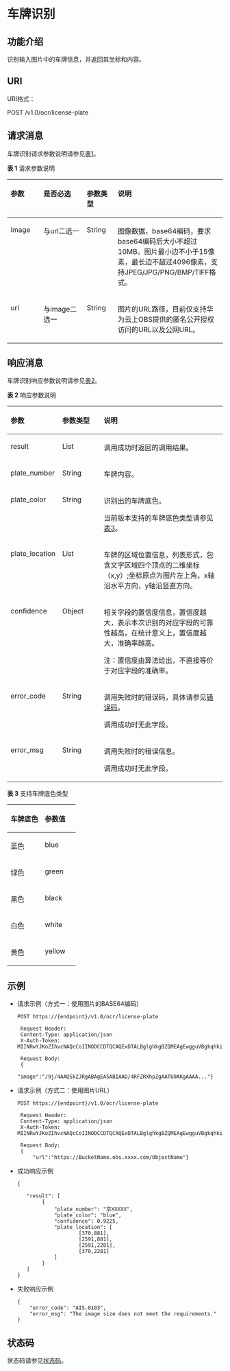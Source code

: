 # 车牌识别<a name="ocr_03_0040"></a>

## 功能介绍<a name="section187579344245"></a>

识别输入图片中的车牌信息，并返回其坐标和内容。

## URI<a name="zh-cn_topic_0085429073_section5596537"></a>

URI格式：

POST /v1.0/ocr/license-plate

## 请求消息<a name="zh-cn_topic_0085429073_section50368838"></a>

车牌识别请求参数说明请参见[表1](#zh-cn_topic_0085429073_table49879860151539)。

**表 1**  请求参数说明

<a name="zh-cn_topic_0085429073_table49879860151539"></a>
<table><thead align="left"><tr id="zh-cn_topic_0085429073_row953289151539"><th class="cellrowborder" valign="top" width="15.22%" id="mcps1.2.5.1.1"><p id="zh-cn_topic_0085429073_p10107569151539"><a name="zh-cn_topic_0085429073_p10107569151539"></a><a name="zh-cn_topic_0085429073_p10107569151539"></a>参数</p>
</th>
<th class="cellrowborder" valign="top" width="20.1%" id="mcps1.2.5.1.2"><p id="zh-cn_topic_0085429073_p13406737151539"><a name="zh-cn_topic_0085429073_p13406737151539"></a><a name="zh-cn_topic_0085429073_p13406737151539"></a>是否必选</p>
</th>
<th class="cellrowborder" valign="top" width="14.399999999999999%" id="mcps1.2.5.1.3"><p id="zh-cn_topic_0085429073_p12203922151539"><a name="zh-cn_topic_0085429073_p12203922151539"></a><a name="zh-cn_topic_0085429073_p12203922151539"></a>参数类型</p>
</th>
<th class="cellrowborder" valign="top" width="50.28%" id="mcps1.2.5.1.4"><p id="zh-cn_topic_0085429073_p48993627151539"><a name="zh-cn_topic_0085429073_p48993627151539"></a><a name="zh-cn_topic_0085429073_p48993627151539"></a>说明</p>
</th>
</tr>
</thead>
<tbody><tr id="zh-cn_topic_0085429073_row9060885151539"><td class="cellrowborder" valign="top" width="15.22%" headers="mcps1.2.5.1.1 "><p id="zh-cn_topic_0085429073_p62843112151539"><a name="zh-cn_topic_0085429073_p62843112151539"></a><a name="zh-cn_topic_0085429073_p62843112151539"></a>image</p>
</td>
<td class="cellrowborder" valign="top" width="20.1%" headers="mcps1.2.5.1.2 "><p id="zh-cn_topic_0085429073_p57127291151539"><a name="zh-cn_topic_0085429073_p57127291151539"></a><a name="zh-cn_topic_0085429073_p57127291151539"></a>与url二选一</p>
</td>
<td class="cellrowborder" valign="top" width="14.399999999999999%" headers="mcps1.2.5.1.3 "><p id="zh-cn_topic_0085429073_p63907830151539"><a name="zh-cn_topic_0085429073_p63907830151539"></a><a name="zh-cn_topic_0085429073_p63907830151539"></a>String</p>
</td>
<td class="cellrowborder" valign="top" width="50.28%" headers="mcps1.2.5.1.4 "><p id="zh-cn_topic_0085429073_p9151746151539"><a name="zh-cn_topic_0085429073_p9151746151539"></a><a name="zh-cn_topic_0085429073_p9151746151539"></a>图像数据，base64编码，要求base64编码后大小不超过10MB。图片最小边不小于15像素，最长边不超过4096像素，支持JPEG/JPG/PNG/BMP/TIFF格式。</p>
</td>
</tr>
<tr id="zh-cn_topic_0085429073_row9018009195224"><td class="cellrowborder" valign="top" width="15.22%" headers="mcps1.2.5.1.1 "><p id="zh-cn_topic_0085429073_p14053218195224"><a name="zh-cn_topic_0085429073_p14053218195224"></a><a name="zh-cn_topic_0085429073_p14053218195224"></a>url</p>
</td>
<td class="cellrowborder" valign="top" width="20.1%" headers="mcps1.2.5.1.2 "><p id="zh-cn_topic_0085429073_p64568902195224"><a name="zh-cn_topic_0085429073_p64568902195224"></a><a name="zh-cn_topic_0085429073_p64568902195224"></a>与image二选一</p>
</td>
<td class="cellrowborder" valign="top" width="14.399999999999999%" headers="mcps1.2.5.1.3 "><p id="zh-cn_topic_0085429073_p62698574195224"><a name="zh-cn_topic_0085429073_p62698574195224"></a><a name="zh-cn_topic_0085429073_p62698574195224"></a>String</p>
</td>
<td class="cellrowborder" valign="top" width="50.28%" headers="mcps1.2.5.1.4 "><p id="zh-cn_topic_0085429073_p45419747195224"><a name="zh-cn_topic_0085429073_p45419747195224"></a><a name="zh-cn_topic_0085429073_p45419747195224"></a>图片的URL路径，目前仅支持华为云上OBS提供的匿名公开授权访问的URL以及公网URL。</p>
</td>
</tr>
</tbody>
</table>

## 响应消息<a name="zh-cn_topic_0085429073_section50666366"></a>

车牌识别响应参数说明请参见[表2](#zh-cn_topic_0085429073_table1843614326257)。

**表 2**  响应参数说明

<a name="zh-cn_topic_0085429073_table1843614326257"></a>
<table><thead align="left"><tr id="zh-cn_topic_0085429073_row048323222519"><th class="cellrowborder" valign="top" width="20.22222222222222%" id="mcps1.2.4.1.1"><p id="zh-cn_topic_0085429073_p204834324256"><a name="zh-cn_topic_0085429073_p204834324256"></a><a name="zh-cn_topic_0085429073_p204834324256"></a>参数</p>
</th>
<th class="cellrowborder" valign="top" width="19.707070707070706%" id="mcps1.2.4.1.2"><p id="zh-cn_topic_0085429073_p448323282517"><a name="zh-cn_topic_0085429073_p448323282517"></a><a name="zh-cn_topic_0085429073_p448323282517"></a>参数类型</p>
</th>
<th class="cellrowborder" valign="top" width="60.07070707070707%" id="mcps1.2.4.1.3"><p id="zh-cn_topic_0085429073_p848383218257"><a name="zh-cn_topic_0085429073_p848383218257"></a><a name="zh-cn_topic_0085429073_p848383218257"></a>说明</p>
</th>
</tr>
</thead>
<tbody><tr id="zh-cn_topic_0085429073_row1948383213253"><td class="cellrowborder" valign="top" width="20.22222222222222%" headers="mcps1.2.4.1.1 "><p id="zh-cn_topic_0085429073_p1548315321258"><a name="zh-cn_topic_0085429073_p1548315321258"></a><a name="zh-cn_topic_0085429073_p1548315321258"></a>result</p>
</td>
<td class="cellrowborder" valign="top" width="19.707070707070706%" headers="mcps1.2.4.1.2 "><p id="zh-cn_topic_0085429073_p548363292511"><a name="zh-cn_topic_0085429073_p548363292511"></a><a name="zh-cn_topic_0085429073_p548363292511"></a>List</p>
</td>
<td class="cellrowborder" valign="top" width="60.07070707070707%" headers="mcps1.2.4.1.3 "><p id="zh-cn_topic_0085429073_p1483103212259"><a name="zh-cn_topic_0085429073_p1483103212259"></a><a name="zh-cn_topic_0085429073_p1483103212259"></a>调用成功时返回的调用结果。</p>
<p id="zh-cn_topic_0085429073_p9483432142512"><a name="zh-cn_topic_0085429073_p9483432142512"></a><a name="zh-cn_topic_0085429073_p9483432142512"></a></p>
</td>
</tr>
<tr id="zh-cn_topic_0085429073_row104831732142519"><td class="cellrowborder" valign="top" width="20.22222222222222%" headers="mcps1.2.4.1.1 "><p id="p186767124510"><a name="p186767124510"></a><a name="p186767124510"></a>plate_number</p>
</td>
<td class="cellrowborder" valign="top" width="19.707070707070706%" headers="mcps1.2.4.1.2 "><p id="zh-cn_topic_0085429073_p19483163218254"><a name="zh-cn_topic_0085429073_p19483163218254"></a><a name="zh-cn_topic_0085429073_p19483163218254"></a>String</p>
</td>
<td class="cellrowborder" valign="top" width="60.07070707070707%" headers="mcps1.2.4.1.3 "><p id="zh-cn_topic_0085429073_p1048318325251"><a name="zh-cn_topic_0085429073_p1048318325251"></a><a name="zh-cn_topic_0085429073_p1048318325251"></a><span class="keyword" id="keyword192868131217"><a name="keyword192868131217"></a><a name="keyword192868131217"></a>车牌</span>内容。</p>
</td>
</tr>
<tr id="row1433491916588"><td class="cellrowborder" valign="top" width="20.22222222222222%" headers="mcps1.2.4.1.1 "><p id="p16555172018159"><a name="p16555172018159"></a><a name="p16555172018159"></a>plate_color</p>
</td>
<td class="cellrowborder" valign="top" width="19.707070707070706%" headers="mcps1.2.4.1.2 "><p id="p2055522041511"><a name="p2055522041511"></a><a name="p2055522041511"></a>String</p>
</td>
<td class="cellrowborder" valign="top" width="60.07070707070707%" headers="mcps1.2.4.1.3 "><p id="p11595165562919"><a name="p11595165562919"></a><a name="p11595165562919"></a>识别出的车牌底色。</p>
<p id="p11555820171512"><a name="p11555820171512"></a><a name="p11555820171512"></a>当前版本支持的车牌底色类型请参见<a href="#table113868508">表3</a>。</p>
</td>
</tr>
<tr id="row1780713431156"><td class="cellrowborder" valign="top" width="20.22222222222222%" headers="mcps1.2.4.1.1 "><p id="p1597611573153"><a name="p1597611573153"></a><a name="p1597611573153"></a>plate_location</p>
</td>
<td class="cellrowborder" valign="top" width="19.707070707070706%" headers="mcps1.2.4.1.2 "><p id="p139761157161514"><a name="p139761157161514"></a><a name="p139761157161514"></a>List</p>
</td>
<td class="cellrowborder" valign="top" width="60.07070707070707%" headers="mcps1.2.4.1.3 "><p id="p797675781511"><a name="p797675781511"></a><a name="p797675781511"></a>车牌的区域位置信息，列表形式，包含文字区域四个顶点的二维坐标（x,y）;坐标原点为图片左上角，x轴沿水平方向，y轴沿竖直方向。</p>
</td>
</tr>
<tr id="row958135141514"><td class="cellrowborder" valign="top" width="20.22222222222222%" headers="mcps1.2.4.1.1 "><p id="p10772168191615"><a name="p10772168191615"></a><a name="p10772168191615"></a>confidence</p>
</td>
<td class="cellrowborder" valign="top" width="19.707070707070706%" headers="mcps1.2.4.1.2 "><p id="p15772887167"><a name="p15772887167"></a><a name="p15772887167"></a>Object</p>
</td>
<td class="cellrowborder" valign="top" width="60.07070707070707%" headers="mcps1.2.4.1.3 "><p id="p10222536161614"><a name="p10222536161614"></a><a name="p10222536161614"></a>相关字段的置信度信息，置信度越大，表示本次识别的对应字段的可靠性越高，在统计意义上，置信度越大，准确率越高。</p>
<p id="p147729815161"><a name="p147729815161"></a><a name="p147729815161"></a>注：置信度由算法给出，不直接等价于对应字段的准确率。</p>
</td>
</tr>
<tr id="zh-cn_topic_0085429073_row14483932112517"><td class="cellrowborder" valign="top" width="20.22222222222222%" headers="mcps1.2.4.1.1 "><p id="zh-cn_topic_0085429073_p1048383218255"><a name="zh-cn_topic_0085429073_p1048383218255"></a><a name="zh-cn_topic_0085429073_p1048383218255"></a>error_code</p>
</td>
<td class="cellrowborder" valign="top" width="19.707070707070706%" headers="mcps1.2.4.1.2 "><p id="zh-cn_topic_0085429073_p9483133282511"><a name="zh-cn_topic_0085429073_p9483133282511"></a><a name="zh-cn_topic_0085429073_p9483133282511"></a>String</p>
</td>
<td class="cellrowborder" valign="top" width="60.07070707070707%" headers="mcps1.2.4.1.3 "><p id="zh-cn_topic_0085429073_p74831320256"><a name="zh-cn_topic_0085429073_p74831320256"></a><a name="zh-cn_topic_0085429073_p74831320256"></a>调用失败时的错误码，具体请参见<a href="错误码.md">错误码</a>。</p>
<p id="zh-cn_topic_0085429073_p748313242513"><a name="zh-cn_topic_0085429073_p748313242513"></a><a name="zh-cn_topic_0085429073_p748313242513"></a>调用成功时无此字段。</p>
</td>
</tr>
<tr id="zh-cn_topic_0085429073_row348316323251"><td class="cellrowborder" valign="top" width="20.22222222222222%" headers="mcps1.2.4.1.1 "><p id="zh-cn_topic_0085429073_p10483153292517"><a name="zh-cn_topic_0085429073_p10483153292517"></a><a name="zh-cn_topic_0085429073_p10483153292517"></a>error_msg</p>
</td>
<td class="cellrowborder" valign="top" width="19.707070707070706%" headers="mcps1.2.4.1.2 "><p id="zh-cn_topic_0085429073_p5483932132513"><a name="zh-cn_topic_0085429073_p5483932132513"></a><a name="zh-cn_topic_0085429073_p5483932132513"></a>String</p>
</td>
<td class="cellrowborder" valign="top" width="60.07070707070707%" headers="mcps1.2.4.1.3 "><p id="zh-cn_topic_0085429073_p2483332122514"><a name="zh-cn_topic_0085429073_p2483332122514"></a><a name="zh-cn_topic_0085429073_p2483332122514"></a>调用失败时的错误信息。</p>
<p id="zh-cn_topic_0085429073_p1548333215259"><a name="zh-cn_topic_0085429073_p1548333215259"></a><a name="zh-cn_topic_0085429073_p1548333215259"></a>调用成功时无此字段。</p>
</td>
</tr>
</tbody>
</table>

**表 3**  支持车牌底色类型

<a name="table113868508"></a>
<table><thead align="left"><tr id="row1768963501"><th class="cellrowborder" valign="top" width="50%" id="mcps1.2.3.1.1"><p id="p168126145018"><a name="p168126145018"></a><a name="p168126145018"></a>车牌底色</p>
</th>
<th class="cellrowborder" valign="top" width="50%" id="mcps1.2.3.1.2"><p id="p96817615503"><a name="p96817615503"></a><a name="p96817615503"></a>参数值</p>
</th>
</tr>
</thead>
<tbody><tr id="row168206115018"><td class="cellrowborder" valign="top" width="50%" headers="mcps1.2.3.1.1 "><p id="p26896135014"><a name="p26896135014"></a><a name="p26896135014"></a>蓝色</p>
</td>
<td class="cellrowborder" valign="top" width="50%" headers="mcps1.2.3.1.2 "><p id="p20684605017"><a name="p20684605017"></a><a name="p20684605017"></a>blue</p>
</td>
</tr>
<tr id="row1668146195017"><td class="cellrowborder" valign="top" width="50%" headers="mcps1.2.3.1.1 "><p id="p1568061504"><a name="p1568061504"></a><a name="p1568061504"></a>绿色</p>
</td>
<td class="cellrowborder" valign="top" width="50%" headers="mcps1.2.3.1.2 "><p id="p36836105018"><a name="p36836105018"></a><a name="p36836105018"></a>green</p>
</td>
</tr>
<tr id="row26816105013"><td class="cellrowborder" valign="top" width="50%" headers="mcps1.2.3.1.1 "><p id="p2068460503"><a name="p2068460503"></a><a name="p2068460503"></a>黑色</p>
</td>
<td class="cellrowborder" valign="top" width="50%" headers="mcps1.2.3.1.2 "><p id="p156811635010"><a name="p156811635010"></a><a name="p156811635010"></a>black</p>
</td>
</tr>
<tr id="row186813614508"><td class="cellrowborder" valign="top" width="50%" headers="mcps1.2.3.1.1 "><p id="p168369505"><a name="p168369505"></a><a name="p168369505"></a>白色</p>
</td>
<td class="cellrowborder" valign="top" width="50%" headers="mcps1.2.3.1.2 "><p id="p16684695014"><a name="p16684695014"></a><a name="p16684695014"></a>white</p>
</td>
</tr>
<tr id="row16815615012"><td class="cellrowborder" valign="top" width="50%" headers="mcps1.2.3.1.1 "><p id="p126814613507"><a name="p126814613507"></a><a name="p126814613507"></a>黄色</p>
</td>
<td class="cellrowborder" valign="top" width="50%" headers="mcps1.2.3.1.2 "><p id="p116876135013"><a name="p116876135013"></a><a name="p116876135013"></a>yellow</p>
</td>
</tr>
</tbody>
</table>

## 示例<a name="section3769142916516"></a>

-   请求示例（方式一：使用图片的BASE64编码）

    ```
    POST https://{endpoint}/v1.0/ocr/license-plate
        
     Request Header:   
     Content-Type: application/json   
     X-Auth-Token: MIINRwYJKoZIhvcNAQcCoIINODCCDTQCAQExDTALBglghkgBZQMEAgEwgguVBgkqhkiG...   
        
     Request Body:
     { 
        "image":"/9j/4AAQSkZJRgABAgEASABIAAD/4RFZRXhpZgAATU0AKgAAAA..."}
    ```


-   请求示例（方式二：使用图片URL）

    ```
    POST https://{endpoint}/v1.0/ocr/license-plate
        
     Request Header:   
     Content-Type: application/json
     X-Auth-Token:   MIINRwYJKoZIhvcNAQcCoIINODCCDTQCAQExDTALBglghkgBZQMEAgEwgguVBgkqhkiG...
        
     Request Body:
     {
         "url":"https://BucketName.obs.xxxx.com/ObjectName"}
    ```


-   成功响应示例

    ```
    { 
       
       "result": [
            {
                "plate_number": "京XXXXX", 
                "plate_color": "blue",
                "confidence": 0.9225, 
                "plate_location": [
                        [370,881],
                        [2591,881], 
                        [2591,2281],
                        [370,2281]
                ]
            }
       ] 
    }
    ```

-   失败响应示例

    ```
    {
        "error_code": "AIS.0103",
        "error_msg": "The image size does not meet the requirements."
    }
    ```


## 状态码<a name="zh-cn_topic_0085429073_section59700980145140"></a>

状态码请参见[状态码](状态码.md)。

